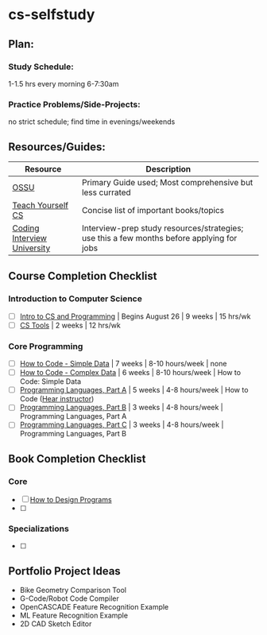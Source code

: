 # cs-selfstudy

## Plan:
### Study Schedule: 
1-1.5 hrs every morning 6-7:30am 
### Practice Problems/Side-Projects: 
no strict schedule; find time in evenings/weekends

## Resources/Guides: 
Resource | Description
---------|------------
  [OSSU](https://github.com/ossu/) | Primary Guide used; Most comprehensive but less currated
  [Teach Yourself CS](https://teachyourselfcs.com/) | Concise list of important books/topics
  [Coding Interview University](https://github.com/jwasham/coding-interview-university) | Interview-prep study resources/strategies; use this a few months before applying for jobs

## Course Completion Checklist
### Introduction to Computer Science
- [ ] [Intro to CS and Programming](https://www.edx.org/course/introduction-to-computer-science-and-programming-7) | Begins August 26 | 9 weeks | 15 hrs/wk
- [ ] [CS Tools](https://missing.csail.mit.edu/) | 2 weeks | 12 hrs/wk
### Core Programming
- [ ] [How to Code - Simple Data](https://www.edx.org/course/how-code-simple-data-ubcx-htc1x) | 7 weeks | 8-10 hours/week | none
- [ ] [How to Code - Complex Data](https://www.edx.org/course/how-code-complex-data-ubcx-htc2x) | 6 weeks | 8-10 hours/week | How to Code: Simple Data
- [ ] [Programming Languages, Part A](https://www.coursera.org/learn/programming-languages) | 5 weeks | 4-8 hours/week | How to Code ([Hear instructor](https://www.coursera.org/lecture/programming-languages/recommended-background-k1yuh))
- [ ] [Programming Languages, Part B](https://www.coursera.org/learn/programming-languages-part-b) | 3 weeks | 4-8 hours/week | Programming Languages, Part A
- [ ] [Programming Languages, Part C](https://www.coursera.org/learn/programming-languages-part-c) | 3 weeks | 4-8 hours/week | Programming Languages, Part B

## Book Completion Checklist
### Core
- [ ] [How to Design Programs](https://htdp.org/2003-09-26/)
- [ ] 
### Specializations
- [ ] 
 
## Portfolio Project Ideas
* Bike Geometry Comparison Tool
* G-Code/Robot Code Compiler
* OpenCASCADE Feature Recognition Example
* ML Feature Recognition Example
* 2D CAD Sketch Editor
